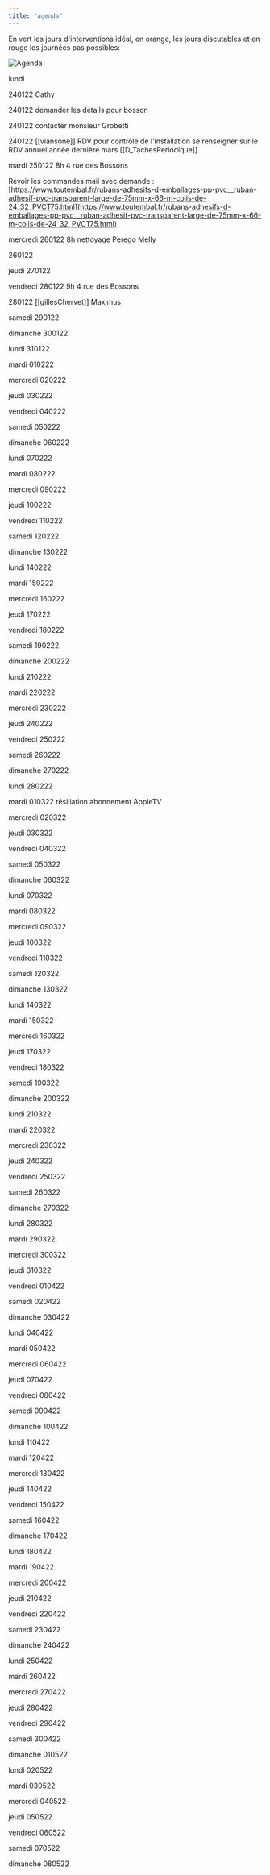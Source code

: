 ```yaml
---
title: "agenda"
---
```


En vert les jours d'interventions idéal, en orange, les jours discutables et en rouge les journées pas possibles:

![Agenda](/notes/images/planning.jpg)

lundi

240122 Cathy 

240122 demander les détails pour bosson

240122 contacter monsieur Grobetti

240122 [[viansone]] RDV pour contrôle de l'installation se renseigner sur le RDV annuel année dernière mars [[D_TachesPeriodique]]

mardi
250122 8h 4 rue des Bossons

Revoir les commandes mail avec demande : [](https://www.toutembal.fr/rubans-adhesifs-d-emballages-pp-pvc__ruban-adhesif-pvc-transparent-large-de-75mm-x-66-m-colis-de-24_32_PVCT75.html)[https://www.toutembal.fr/rubans-adhesifs-d-emballages-pp-pvc__ruban-adhesif-pvc-transparent-large-de-75mm-x-66-m-colis-de-24_32_PVCT75.html](https://www.toutembal.fr/rubans-adhesifs-d-emballages-pp-pvc__ruban-adhesif-pvc-transparent-large-de-75mm-x-66-m-colis-de-24_32_PVCT75.html)

mercredi 
260122 8h nettoyage Perego Melly

260122

jeudi 
270122

vendredi 
280122 9h 4 rue des Bossons

280122 [[gillesChervet]] Maximus 

samedi 
290122

dimanche 
300122

lundi 
310122

mardi 
010222

mercredi 
020222

jeudi 
030222

vendredi 
040222

samedi 
050222

dimanche 
060222

lundi 
070222

mardi 
080222

mercredi 
090222

jeudi 
100222

vendredi 
110222

samedi 
120222

dimanche 
130222

lundi 
140222

mardi 
150222

mercredi 
160222

jeudi 
170222

vendredi 
180222

samedi 
190222

dimanche 
200222

lundi 
210222

mardi 
220222

mercredi 
230222

jeudi 
240222

vendredi 
250222

samedi 
260222

dimanche 
270222

lundi 
280222

mardi 
010322 résiliation abonnement AppleTV

mercredi 
020322

jeudi 
030322

vendredi 
040322

samedi 
050322

dimanche 
060322

lundi 
070322

mardi 
080322

mercredi 
090322

jeudi 
100322

vendredi 
110322

samedi 
120322

dimanche 
130322

lundi 
140322

mardi 
150322

mercredi 
160322

jeudi 
170322

vendredi 
180322

samedi 
190322

dimanche 
200322

lundi 
210322

mardi 
220322

mercredi 
230322

jeudi 
240322

vendredi 
250322

samedi 
260322

dimanche 
270322

lundi 
280322

mardi 
290322

mercredi 
300322

jeudi 
310322

vendredi 
010422

samedi 
020422

dimanche 
030422

lundi 
040422

mardi 
050422

mercredi 
060422

jeudi 
070422

vendredi 
080422

samedi 
090422

dimanche 
100422

lundi 
110422

mardi 
120422

mercredi 
130422

jeudi 
140422

vendredi 
150422

samedi 
160422

dimanche 
170422

lundi 
180422

mardi 
190422

mercredi 
200422

jeudi 
210422

vendredi 
220422

samedi 
230422

dimanche 
240422

lundi 
250422

mardi 
260422

mercredi 
270422

jeudi 
280422

vendredi 
290422

samedi 
300422

dimanche 
010522

lundi 
020522

mardi 
030522

mercredi 
040522

jeudi 
050522

vendredi 
060522

samedi 
070522

dimanche 
080522